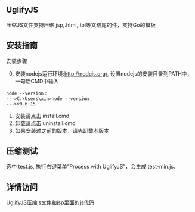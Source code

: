 ## UglifyJS

压缩JS文件支持压缩.jsp,.html,.tpl等文结尾的件，支持Go的模板

## 安装指南

安装步骤

0. 安装nodejs运行环境:http://nodejs.org/,
  设置nodejs的安装目录到PATH中，一句话CMD中输入 
```
node --version：
--->C:\Users\xin>node --version
--->v0.6.15
```
1. 安装请点击 install.cmd
2. 卸载请点击 uninstall.cmd
3. 如果安装过之前的版本，请先卸载老版本


## 压缩测试

选中 test.js, 执行右键菜单“Process with UglifyJS”，会生成 test-min.js.

## 详情访问
[UglifyJS压缩js文件和jsp里面的js代码]( http://matychen.iteye.com/blog/1536996)